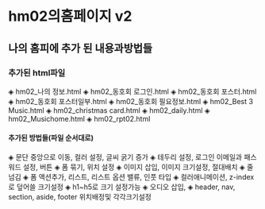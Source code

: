 # hm02의홈페이지 v2
## 나의 홈피에 추가 된 내용과방법들
### 추가된 html파일
◈ hm02_나의 정보.html
◈ hm02_동호회 로그인.html
◈ hm02_동호회 포스터.html
◈ hm02_동호회 포스터일부.html
◈ hm02_동호회 필요정보.html
◈ hm02_Best 3 Music.html
◈ hm02_christmas card.html
◈ hm02_daily.html
◈ hm02_Musichome.html
◈ hm02_rpt02.html
#### 추가된 방법들(파일 순서대로)
◈ 문단 중앙으로 이동, 컬러 설정, 글씨 굵기 증가
◈ 테두리 설정, 로그인 이메일과 패스워드 설정, 버튼
◈ 폼 묶기, 위치 설정
◈ 이미지 삽입, 이미지 크기설정, 절대배치
◈ 줄넘김
◈ 폼 액션추가, 리스트, 리스트 옵션 밸류, 인풋 타입
◈ 컬러애니메이션, z-index로 덮어쓸 크기설정
◈ h1~h5로 크기 설정가능
◈ 오디오 삽입,
◈ header, nav, section, aside, footer 위치배정및 각각크기설정